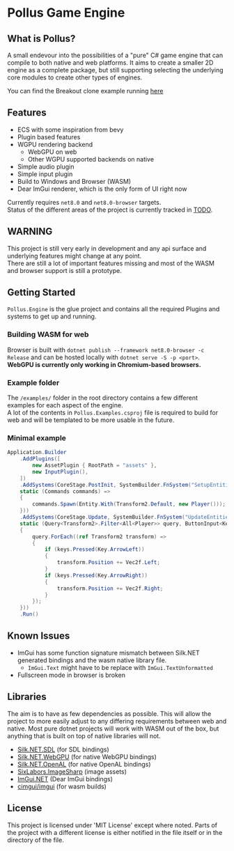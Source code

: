 # Pollus Game Engine

## What is Pollus?
A small endevour into the possibilities of a "pure" C# game engine that can compile to both native and web platforms. It aims to create a smaller 2D engine as a complete package, but still supporting selecting the underlying core modules to create other types of engines.

You can find the Breakout clone example running [here](https://refsa.github.io/pollus/?breakout)

## Features
- ECS with some inspiration from bevy
- Plugin based features
- WGPU rendering backend
    - WebGPU on web
    - Other WGPU supported backends on native
- Simple audio plugin
- Simple input plugin
- Build to Windows and Browser (WASM)
- Dear ImGui renderer, which is the only form of UI right now

Currently requires `net8.0` and `net8.0-browser` targets.  
Status of the different areas of the project is currently tracked in [TODO](TODO.md).

## WARNING
This project is still very early in development and any api surface and underlying features might change at any point.  
There are still a lot of important features missing and most of the WASM and browser support is still a prototype.  

## Getting Started
`Pollus.Engine` is the glue project and contains all the required Plugins and systems to get up and running.  

### Building WASM for web
Browser is built with `dotnet publish --framework net8.0-browser -c Release` and can be hosted locally with `dotnet serve -S -p <port>`.  
**WebGPU is currently only working in Chromium-based browsers.**

### Example folder
The `/examples/` folder in the root directory contains a few different examples for each aspect of the engine.  
A lot of the contents in `Pollus.Examples.csproj` file is required to build for web and will be templated to be more usable in the future.

### Minimal example
```cs
Application.Builder
    .AddPlugins([
        new AssetPlugin { RootPath = "assets" },
        new InputPlugin(),
    ])
    .AddSystems(CoreStage.PostInit, SystemBuilder.FnSystem("SetupEntities",
    static (Commands commands) => 
    {
        commands.Spawn(Entity.With(Transform2.Default, new Player()));
    }))
    .AddSystems(CoreStage.Update, SystemBuilder.FnSystem("UpdateEntities",
    static (Query<Transform2>.Filter<All<Player>> query, ButtonInput<Key> keys) => 
    {
        query.ForEach((ref Transform2 transform) =>
        {
            if (keys.Pressed(Key.ArrowLeft))
            {
                transform.Position += Vec2f.Left;
            }
            if (keys.Pressed(Key.ArrowRight))
            {
                transform.Position += Vec2f.Right;
            }
        });
    }))
    .Run()
```

## Known Issues
- ImGui has some function signature mismatch between Silk.NET generated bindings and the wasm native library file.
    - `ImGui.Text` might have to be replace with `ImGui.TextUnformatted`
- Fullscreen mode in browser is broken

## Libraries
The aim is to have as few dependencies as possible. This will allow the project to more easily adjust to any differing requirements between web and native. Most pure dotnet projects will work with WASM out of the box, but anything that is built on top of native libraries will not.

- [Silk.NET.SDL](https://github.com/dotnet/Silk.NET) (for SDL bindings)
- [Silk.NET.WebGPU](https://github.com/dotnet/Silk.NET) (for native WebGPU bindings)
- [Silk.NET.OpenAL](https://github.com/dotnet/Silk.NET) (for native OpenAL bindings)
- [SixLabors.ImageSharp](https://github.com/SixLabors/ImageSharp/) (image assets)
- [ImGui.NET](https://github.com/ImGuiNET/ImGui.NET) (Dear ImGui bindings)
- [cimgui/imgui](https://github.com/cimgui/cimgui) (for wasm builds)

## License
This project is licensed under 'MIT License' except where noted. Parts of the project with a different license is either notified in the file itself or in the directory of the file.